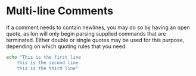# Multi-line Comments

If a comment needs to contain newlines, you may do so by having an open quote, as Ion will only
begin parsing supplied commands that are terminated. Either double or single quotes may be used
for this purpose, depending on which quoting rules that you need.

```sh
echo "This is the first line
    this is the second line
    this is the third line"
```
